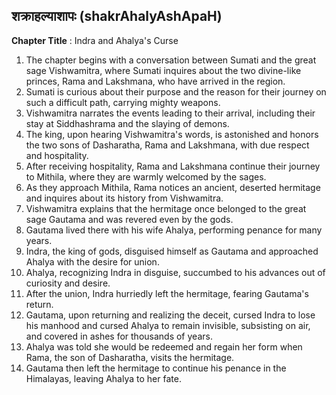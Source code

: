 ## शक्राहल्याशापः (shakrAhalyAshApaH)

**Chapter Title** : Indra and Ahalya's Curse

1. The chapter begins with a conversation between Sumati and the great sage Vishwamitra, where Sumati inquires about the two divine-like princes, Rama and Lakshmana, who have arrived in the region.
2. Sumati is curious about their purpose and the reason for their journey on such a difficult path, carrying mighty weapons.
3. Vishwamitra narrates the events leading to their arrival, including their stay at Siddhashrama and the slaying of demons.
4. The king, upon hearing Vishwamitra's words, is astonished and honors the two sons of Dasharatha, Rama and Lakshmana, with due respect and hospitality.
5. After receiving hospitality, Rama and Lakshmana continue their journey to Mithila, where they are warmly welcomed by the sages.
6. As they approach Mithila, Rama notices an ancient, deserted hermitage and inquires about its history from Vishwamitra.
7. Vishwamitra explains that the hermitage once belonged to the great sage Gautama and was revered even by the gods.
8. Gautama lived there with his wife Ahalya, performing penance for many years.
9. Indra, the king of gods, disguised himself as Gautama and approached Ahalya with the desire for union.
10. Ahalya, recognizing Indra in disguise, succumbed to his advances out of curiosity and desire.
11. After the union, Indra hurriedly left the hermitage, fearing Gautama's return.
12. Gautama, upon returning and realizing the deceit, cursed Indra to lose his manhood and cursed Ahalya to remain invisible, subsisting on air, and covered in ashes for thousands of years.
13. Ahalya was told she would be redeemed and regain her form when Rama, the son of Dasharatha, visits the hermitage.
14. Gautama then left the hermitage to continue his penance in the Himalayas, leaving Ahalya to her fate.
